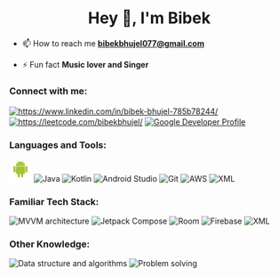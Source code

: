 <h1 align="center">Hey 👋, I'm Bibek</h1>

- 📫 How to reach me **bibekbhujel077@gmail.com**

- ⚡ Fun fact **Music lover and Singer**

<h3 align="left">Connect with me:</h3>
<p align="left">
<a href="https://linkedin.com/in/https://www.linkedin.com/in/bibek-bhujel-785b78244/" target="blank"><img align="center" src="https://raw.githubusercontent.com/rahuldkjain/github-profile-readme-generator/master/src/images/icons/Social/linked-in-alt.svg" alt="https://www.linkedin.com/in/bibek-bhujel-785b78244/" height="30" width="40" /></a>
<a href="https://www.leetcode.com/https://leetcode.com/bibekbhujel/" target="blank"><img align="center" src="https://raw.githubusercontent.com/rahuldkjain/github-profile-readme-generator/master/src/images/icons/Social/leet-code.svg" alt="https://leetcode.com/bibekbhujel/" height="30" width="40" /></a>
<a href="https://developers.google.com/profile/u/105344323051510604742?utm_source=developers.google.com" target="blank"><img align="center" src="https://www.vectorlogo.zone/logos/google/google-icon.svg" alt="Google Developer Profile" height="30" width="40" /></a>
</p>

<h3 align="left">Languages and Tools:</h3>
<p align="left"> 
  <img src="https://raw.githubusercontent.com/devicons/devicon/master/icons/android/android-original-wordmark.svg" alt="Android" width="40" height="40"/>
  <img src="https://www.vectorlogo.zone/logos/java/java-icon.svg" alt="Java" width="40" height="40"/>
  <img src="https://www.vectorlogo.zone/logos/kotlinlang/kotlinlang-icon.svg" alt="Kotlin" width="40" height="40"/>
  <img src="https://1.bp.blogspot.com/-LgTa-xDiknI/X4EflN56boI/AAAAAAAAPuk/24YyKnqiGkwRS9-_9suPKkfsAwO4wHYEgCLcBGAsYHQ/s0/image9.png" alt="Android Studio" width="40" height="40"/>
  <img src="https://www.vectorlogo.zone/logos/git-scm/git-scm-icon.svg" alt="Git" width="40" height="40"/>
  <img src="https://upload.wikimedia.org/wikipedia/commons/5/5c/AWS_Simple_Icons_AWS_Cloud.svg" alt="AWS" width="40" height="40"/>
  <img src="https://www.vectorlogo.zone/logos/w3c_xml/w3c_xml-icon.svg" alt="XML" width="40" height="40"/>
</p>

<h3 align="left">Familiar Tech Stack:</h3>
<p align="left"> 
  <img src="https://raw.githubusercontent.com/irontec/android-mvvm-example/master/logo.png" alt="MVVM architecture" width="40" height="40"/>
  <img src="https://3.bp.blogspot.com/-VVp3WvJvl84/X0Vu6EjYqDI/AAAAAAAAPjU/ZOMKiUlgfg8ok8DY8Hc-ocOvGdB0z86AgCLcBGAsYHQ/s1600/jetpack%2Bcompose%2Bicon_RGB.png" alt="Jetpack Compose" width="40" height="40"/>
  <img src="https://w7.pngwing.com/pngs/858/474/png-transparent-database-sqlite-manager-database-symbol-angle-data-view.png" alt="Room" width="40" height="40"/>
  <img src="https://www.vectorlogo.zone/logos/firebase/firebase-icon.svg" alt="Firebase" width="40" height="40"/>
  <img src="https://www.vectorlogo.zone/logos/w3c_xml/w3c_xml-icon.svg" alt="XML" width="40" height="40"/>
</p>

<h3 align="left">Other Knowledge:</h3>
<p align="left"> 
  <img src="https://e7.pngegg.com/pngimages/78/465/png-clipart-data-structures-and-algorithms-algorithms-data-structures-programs-computer-science-others-miscellaneous-computer-science.png" alt="Data structure and algorithms" width="40" height="40"/>
  <img src="https://assets.leetcode.com/users/leetcode/avatar_1568224780.png" alt="Problem solving" width="40" height="40"/>
</p>
